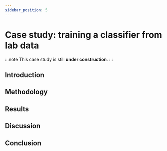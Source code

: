 ```yaml
---
sidebar_position: 5
---
```


# Case study: training a classifier from lab data

:::note
This case study is still **under construction**.
:::

## Introduction

## Methodology

## Results

## Discussion

## Conclusion